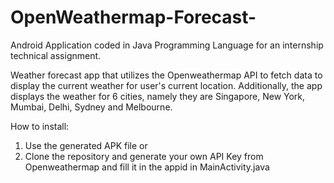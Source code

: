 # OpenWeathermap-Forecast-

Android Application coded in Java Programming Language for an internship technical assignment.

Weather forecast app that utilizes the Openweathermap API to fetch data to display the current weather
for user's current location. Additionally, the app displays the weather for 6 cities, namely they are 
Singapore, New York, Mumbai, Delhi, Sydney and Melbourne.

How to install:
1. Use the generated APK file
or 
2. Clone the repository and generate your own API Key from Openweathermap and fill it in the appid in 
MainActivity.java
